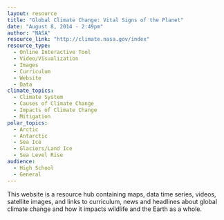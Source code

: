 ```yaml
---
layout: resource
title: "Global Climate Change: Vital Signs of the Planet"
date: "August 8, 2014 - 2:49pm"
author: "NASA"
resource_link: "http://climate.nasa.gov/index"
resource_type:
  - Online Interactive Tool
  - Video/Visualization
  - Images
  - Curriculum
  - Website
  - Data
climate_topics:
  - Climate System
  - Causes of Climate Change
  - Impacts of Climate Change
  - Mitigation
polar_topics:
  - Arctic
  - Antarctic
  - Sea Ice
  - Glaciers/Land Ice
  - Sea Level Rise
audience:
  - High School
  - General
---
```


This website is a resource hub containing maps, data time series, videos, satellite images, and links to curriculum, news and headlines about global climate change and how it impacts wildlife and the Earth as a whole.